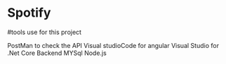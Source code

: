 # Spotify

#tools use for this project

PostMan to check the API
Visual studioCode for angular
Visual Studio for .Net Core Backend
MYSql
Node.js

